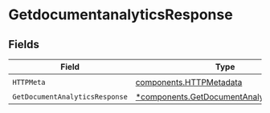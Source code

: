 # GetdocumentanalyticsResponse


## Fields

| Field                                                                                               | Type                                                                                                | Required                                                                                            | Description                                                                                         |
| --------------------------------------------------------------------------------------------------- | --------------------------------------------------------------------------------------------------- | --------------------------------------------------------------------------------------------------- | --------------------------------------------------------------------------------------------------- |
| `HTTPMeta`                                                                                          | [components.HTTPMetadata](../../models/components/httpmetadata.md)                                  | :heavy_check_mark:                                                                                  | N/A                                                                                                 |
| `GetDocumentAnalyticsResponse`                                                                      | [*components.GetDocumentAnalyticsResponse](../../models/components/getdocumentanalyticsresponse.md) | :heavy_minus_sign:                                                                                  | OK                                                                                                  |